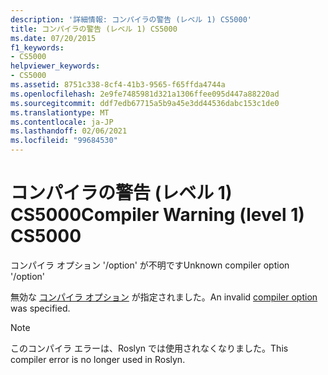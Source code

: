 ```yaml
---
description: '詳細情報: コンパイラの警告 (レベル 1) CS5000'
title: コンパイラの警告 (レベル 1) CS5000
ms.date: 07/20/2015
f1_keywords:
- CS5000
helpviewer_keywords:
- CS5000
ms.assetid: 8751c338-8cf4-41b3-9565-f65ffda4744a
ms.openlocfilehash: 2e9fe7485981d321a1306ffee095d447a88220ad
ms.sourcegitcommit: ddf7edb67715a5b9a45e3dd44536dabc153c1de0
ms.translationtype: MT
ms.contentlocale: ja-JP
ms.lasthandoff: 02/06/2021
ms.locfileid: "99684530"
---
```

# <a name="compiler-warning-level-1-cs5000"></a><span data-ttu-id="1fa1d-103">コンパイラの警告 (レベル 1) CS5000</span><span class="sxs-lookup"><span data-stu-id="1fa1d-103">Compiler Warning (level 1) CS5000</span></span>

<span data-ttu-id="1fa1d-104">コンパイラ オプション '/option' が不明です</span><span class="sxs-lookup"><span data-stu-id="1fa1d-104">Unknown compiler option '/option'</span></span>

 <span data-ttu-id="1fa1d-105">無効な [コンパイラ オプション](../language-reference/compiler-options/index.md) が指定されました。</span><span class="sxs-lookup"><span data-stu-id="1fa1d-105">An invalid [compiler option](../language-reference/compiler-options/index.md) was specified.</span></span>

> [!NOTE]
> <span data-ttu-id="1fa1d-106">このコンパイラ エラーは、Roslyn では使用されなくなりました。</span><span class="sxs-lookup"><span data-stu-id="1fa1d-106">This compiler error is no longer used in Roslyn.</span></span>
